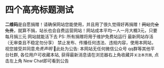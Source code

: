 # 四个高亮标题测试

**二维码**是自愿捐赠！请确保网站您能使用，并且用了很久觉得好再捐赠！~~网站完全免费~~，就算不捐，站长也会自费运营网站！网站成本平均一人一月大概3元，只要每月捐三元 网站就能活下去
PS: 所有捐赠将用于维护免费站运行
最新网站存活（无审查且不稳定勿分享）
禁止发布、传播任何违法、违规内容，使用本网站，视您接受并同意*免责声明*
📢此处为公告: 本网站无任何微信公众号 qq群等其他平台社群, 各位用户可收藏本站, 获得最新消息请在浏览器右上角收藏并`关注本页面`, 点击左上角 New Chat即可看到公告